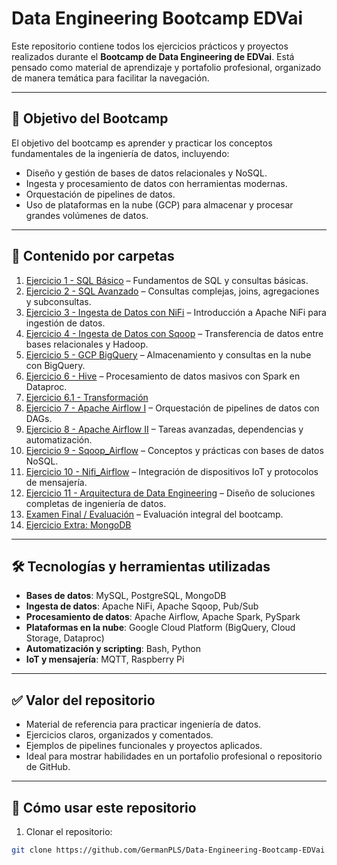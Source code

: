 # Data Engineering Bootcamp EDVai

Este repositorio contiene todos los ejercicios prácticos y proyectos realizados durante el **Bootcamp de Data Engineering de EDVai**. Está pensado como material de aprendizaje y portafolio profesional, organizado de manera temática para facilitar la navegación.

---

## 🎯 Objetivo del Bootcamp

El objetivo del bootcamp es aprender y practicar los conceptos fundamentales de la ingeniería de datos, incluyendo:

- Diseño y gestión de bases de datos relacionales y NoSQL.
- Ingesta y procesamiento de datos con herramientas modernas.
- Orquestación de pipelines de datos.
- Uso de plataformas en la nube (GCP) para almacenar y procesar grandes volúmenes de datos.

---

## 📂 Contenido por carpetas



1. [Ejercicio 1 - SQL Básico](./Clase%201%20-%20SQL/README.md) – Fundamentos de SQL y consultas básicas.
2. [Ejercicio 2 - SQL Avanzado](./Clase%202%20-%20SQL/README.md) – Consultas complejas, joins, agregaciones y subconsultas.
3. [Ejercicio 3 - Ingesta de Datos con NiFi](./Clase%203_Ingest/README.md) – Introducción a Apache NiFi para ingestión de datos.
4. [Ejercicio 4 - Ingesta de Datos con Sqoop](./Clase%204_Ingest%20Nifi%20y%20Sqoop/README.md) – Transferencia de datos entre bases relacionales y Hadoop.
5. [Ejercicio 5 - GCP BigQuery](./Clase%205_Ingest_GCP/README.md) – Almacenamiento y consultas en la nube con BigQuery.
6. [Ejercicio 6 - Hive](./Clase%206_Transformacion_SQL/HIVE.md) – Procesamiento de datos masivos con Spark en Dataproc.
7. [Ejercicio 6.1 - Transformación ](./Clase%206_Transformacion_SQL/TRANSFORM.md)
8. [Ejercicio 7 - Apache Airflow I](./Clase%207_Airflow/README.md) – Orquestación de pipelines de datos con DAGs.
9. [Ejercicio 8 - Apache Airflow II](./Clase_8_Airflow_2/README.md) – Tareas avanzadas, dependencias y automatización.
10. [Ejercicio 9 - Sqoop_Airflow](./Clase_9_Sqoop_Airflow/README.md) – Conceptos y prácticas con bases de datos NoSQL.
11. [Ejercicio 10 - Nifi_Airflow](./Clase_10_Nifi_Airflow/README.md) – Integración de dispositivos IoT y protocolos de mensajería.
12. [Ejercicio 11 - Arquitectura de Data Engineering](./Clase_11_Arquitectura/README.md) – Diseño de soluciones completas de ingeniería de datos.
13. [Examen Final / Evaluación](./EXAMEN%20FINAL/README.md) – Evaluación integral del bootcamp.
14. [Ejercicio Extra: MongoDB](./Ejercicio%20Mongo/README.md)
---

## 🛠 Tecnologías y herramientas utilizadas

- **Bases de datos**: MySQL, PostgreSQL, MongoDB
- **Ingesta de datos**: Apache NiFi, Apache Sqoop, Pub/Sub
- **Procesamiento de datos**: Apache Airflow, Apache Spark, PySpark
- **Plataformas en la nube**: Google Cloud Platform (BigQuery, Cloud Storage, Dataproc)
- **Automatización y scripting**: Bash, Python
- **IoT y mensajería**: MQTT, Raspberry Pi

---

## ✅ Valor del repositorio

- Material de referencia para practicar ingeniería de datos.
- Ejercicios claros, organizados y comentados.
- Ejemplos de pipelines funcionales y proyectos aplicados.
- Ideal para mostrar habilidades en un portafolio profesional o repositorio de GitHub.

---

## 📌 Cómo usar este repositorio

1. Clonar el repositorio:
```bash
git clone https://github.com/GermanPLS/Data-Engineering-Bootcamp-EDVai.git


